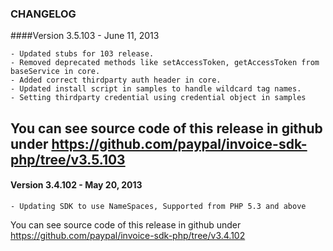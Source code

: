 ### CHANGELOG

####Version 3.5.103 - June 11, 2013

	- Updated stubs for 103 release.
	- Removed deprecated methods like setAccessToken, getAccessToken from baseService in core.
    - Added correct thirdparty auth header in core.
	- Updated install script in samples to handle wildcard tag names. 
	- Setting thirdparty credential using credential object in samples

You can see source code of this release in github under https://github.com/paypal/invoice-sdk-php/tree/v3.5.103
--------------------------------------------------------------------------------------------------

#### Version 3.4.102 - May 20, 2013

    - Updating SDK to use NameSpaces, Supported from PHP 5.3 and above
 
You can see source code of this release in github under https://github.com/paypal/invoice-sdk-php/tree/v3.4.102